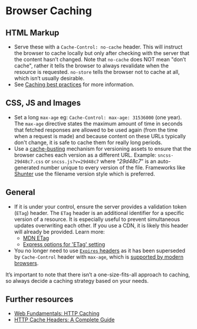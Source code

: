 # Browser Caching

## HTML Markup

* Serve these with a `Cache-Control: no-cache` header. This will instruct the browser to cache locally but only after checking with the server that the content hasn’t changed. Note that `no-cache` does NOT mean "don’t cache", rather it tells the browser to always revalidate when the resource is requested. `no-store` tells the browser not to cache at all, which isn’t usually desirable.
* See [Caching best practices](https://jakearchibald.com/2016/caching-best-practices/) for more information.

## CSS, JS and Images

* Set a long `max-age` eg: `Cache-Control: max-age: 31536000` (one year). The `max-age` directive states the maximum amount of time in seconds that fetched responses are allowed to be used again (from the time when a request is made) and because content on these URLs typically don't change, it is safe to cache them for really long periods.
* Use a [cache-busting](https://www.keycdn.com/support/what-is-cache-busting) mechanism for versioning assets to ensure that the browser caches each version as a different URL. Example: `sncss-29d48c7.css` or `sncss.js?v=29d48c7` where “_29d48c7_” is an auto-generated number unique to every version of the file. Frameworks like [Shunter](https://github.com/springernature/shunter) use the filename version style which is preferred.

## General

* If it is under your control, ensure the server provides a validation token (`ETag`) header. The `ETag` header is an additional identifier for a specific version of a resource. It is especially useful to prevent simultaneous updates overwriting each other. If you use a CDN, it is likely this header will already be provided. Learn more:
    * [MDN ETag](https://developer.mozilla.org/en-US/docs/Web/HTTP/Headers/ETag)
    * [Express options for 'ETag' setting](https://expressjs.com/en/api.html#etag.options.table)
* You no longer need to use [`Expires` headers](https://developer.mozilla.org/en-US/docs/Web/HTTP/Headers/Expires) as it has been superseded by `Cache-Control` header with `max-age`, which is [supported by modern browsers](https://developer.mozilla.org/en-US/docs/Web/HTTP/Headers/Cache-Control#Browser_compatibility).

It’s important to note that there isn’t a one-size-fits-all approach to caching, so always decide a caching strategy based on your needs.

## Further resources

* [Web Fundamentals: HTTP Caching](https://developers.google.com/web/fundamentals/performance/optimizing-content-efficiency/http-caching)
* [HTTP Cache Headers: A Complete Guide](https://www.keycdn.com/blog/http-cache-headers)

